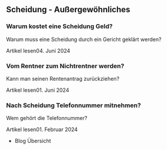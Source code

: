 ## Scheidung - Außergewöhnliches

### Warum kostet eine Scheidung Geld?

Warum muss eine Scheidung durch ein Gericht geklärt werden?

Artikel lesen04. Juni 2024

### Vom Rentner zum Nichtrentner werden?

Kann man seinen Rentenantrag zurückziehen?

Artikel lesen01. Juni 2024

### Nach Scheidung Telefonnummer mitnehmen?

Wem gehört die Telefonnummer?

Artikel lesen01. Februar 2024

- Blog Übersicht